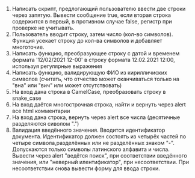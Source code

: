 1. Написать скрипт, предлогающий пользователю ввести две строки через запятую. Вывести сообщение true, если вторая строка содержится в первый, в противном случае false, регистр при проверке не учитывать.
2. Пользователь вводит строку, затем число (кол-во символов). Функция усекает строку до кол-ва символов и добавляет многоточие.
4. Написать функцию, преобразующее строку с датой и временем формата '12/02/2021 12-00' в строку формата 12.02.2021 12:00, используя регулярные выражения
5. Написать функцию, валидирующую ФИО из кирилличиских символов (считать, что отчество может оканчиваться только на "вна" или "вич" или может отсутствовать)
5. На вход дана строка в CamelCase, преобразовать строку в snake_case
6. На вход даётся многострочная строка, найти и вернуть через alert все html комментарии
7. На вход дана строка, вернуть через alert все числа (десятичные разделяются сиволом ".")
8. Валидация введённого значения. Вводится идентификатор документа. Идентификатор должен состоять из четырёх частей по четыре символа,разделённых или не разделённых знаком "-". Допускаются только символы латинского алфавита и числа. Вывести через alert "ведётся поиск", при соответствии введённого значения, или "неверный илентификатор", при несоответствии. При несоответствии снова вывести форму для ввода строки.



